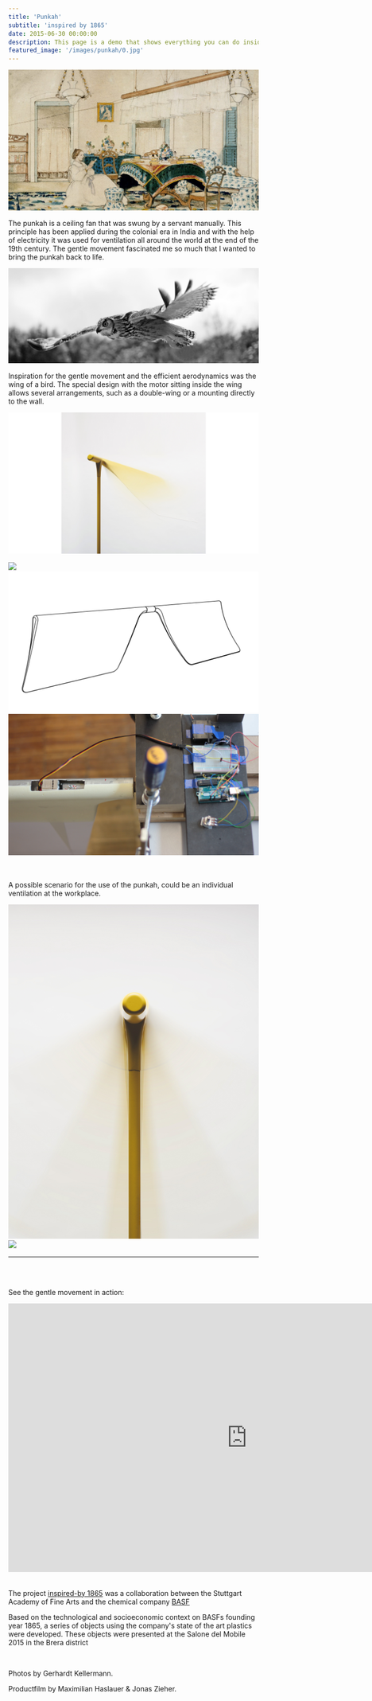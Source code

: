 ```yaml
---
title: 'Punkah'
subtitle: 'inspired by 1865'
date: 2015-06-30 00:00:00
description: This page is a demo that shows everything you can do inside portfolio and blog posts.
featured_image: '/images/punkah/0.jpg'
---
```


![](/images/punkah/1_1.jpg#full)

The punkah is a ceiling fan that was swung by a servant manually. This principle has been applied during the colonial era in India and with the help of electricity it was used for ventilation all around the world at the end of the 19th century. The gentle movement fascinated me so much that I wanted to bring the punkah back to life. 

![](/images/punkah/2.jpg)


Inspiration for the gentle movement and the efficient aerodynamics was the wing of a bird.  The special design with the motor sitting inside the wing allows several arrangements, such as a double-wing or a mounting directly to the wall.

![](/images/punkah/2_DSC1107_1_1_1_1_1.jpg)

<div class="gallery" data-columns="1">
	<img src="/images/punkah/motor_skizze.jpg">
	<img src="/images/punkah/Doppel.png">
    <img src="/images/punkah/2IMG_8835_.JPG">
</div>
<br/>

<br/>


A possible scenario for the use of the punkah, could be an individual ventilation at the workplace.



<div class="gallery" data-columns="2">
	<img src="/images/punkah/DSC1085_1_1.jpg">
	<img src="/images/punkah/DSC1060_2_1.jpg">
</div>


---

<br/>

<br/>

See the gentle movement in action:


<iframe src="https://player.vimeo.com/video/123646562?autoplay=0&color=ffffff&title=0&byline=0&portrait=0#t=5m06s" width="960" height="540" frameborder="0" webkitallowfullscreen mozallowfullscreen allowfullscreen></iframe>





<br/>The project [inspired-by 1865](http://inspired-by.abk-stuttgart.de/) was a collaboration between the Stuttgart Academy of Fine Arts and the chemical company [BASF](http://www.designfabrik.basf.de/group/corporate/designfabrik/de_DE/projects/fabriktage2015)

Based on the technological and socioeconomic context on BASFs founding year 1865,  a series of objects using the company's state of the art plastics were developed. These objects were presented at the Salone del Mobile 2015 in the Brera district

<br/>



Photos by Gerhardt Kellermann. 

Productfilm by Maximilian Haslauer & Jonas Zieher.